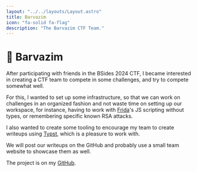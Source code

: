```yaml
---
layout: "../../layouts/Layout.astro"
title: Barvazim
icon: "fa-solid fa-flag"
description: "The Barvazim CTF Team."
---
```


# 🦆 Barvazim

After participating with friends in the BSides 2024 CTF, I became interested in creating a CTF team to compete in some challenges, and try to compete somewhat well.

For this, I wanted to set up some infrastructure, so that we can work on challenges in an organized fashion and not waste time on setting up our workspace, for instance, having to work with [Frida](https://frida.re/docs/android/)'s JS scripting without types, or remembering specific known RSA attacks.

I also wanted to create some tooling to encourage my team to create writeups using [Typst](https://typst.app/), which is a pleasure to work with.

We will post our writeups on the GitHub and probably use a small team website to showcase them as well.

The project is on my [GitHub](https://github.com/noamzaks/Barvazim).
